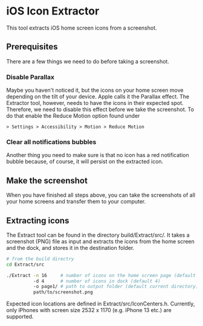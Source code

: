 # iOS Icon Extractor

This tool extracts iOS home screen icons from a screenshot.

## Prerequisites

There are a few things we need to do before taking a screenshot.

### Disable Parallax

Maybe you haven't noticed it, but the icons on your home screen move depending on the tilt of your device. Apple calls it the Parallax effect. The Extractor tool, however, needs to have the icons in their expected spot. Therefore, we need to disable this effect before we take the screenshot. To do that enable the Reduce Motion option found under

`> Settings > Accessibility > Motion > Reduce Motion`

### Clear all notifications bubbles

Another thing you need to make sure is that no icon has a red notification bubble because, of course, it will persist on the extracted icon.

## Make the screenshot

When you have finished all steps above, you can take the screenshots of all your home screens and transfer them to your computer.

## Extracting icons

The Extract tool can be found in the directory build/Extract/src/. It takes a screenshot (PNG) file as input and extracts the icons from the home screen and the dock, and stores it in the destination folder.

```sh
# from the build directry
cd Extract/src

./Extract -n 16     # number of icons on the home screen page (default 24)
          -d 4      # number of icons in dock (default 4)
          -o page1/ # path to output folder (default current directory)
          path/to/screenshot.png
```

Expected icon locations are defined in Extract/src/IconCenters.h. Currently, only iPhones with screen size 2532 x 1170 (e.g. iPhone 13 etc.) are supported.
